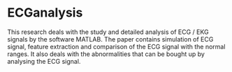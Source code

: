 # ECGanalysis
This research deals with the study and detailed analysis of ECG / EKG signals by the software MATLAB.
The paper contains simulation of ECG signal, feature extraction and comparison of the ECG signal with the normal ranges.
It also deals with the abnormalities that can be bought up by analysing the ECG signal.
